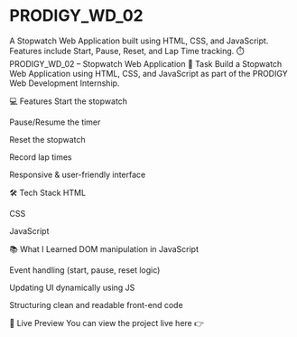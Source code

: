 # PRODIGY_WD_02
A Stopwatch Web Application built using HTML, CSS, and JavaScript. Features include Start, Pause, Reset, and Lap Time tracking.
⏱️ PRODIGY_WD_02 – Stopwatch Web Application
📌 Task
Build a Stopwatch Web Application using HTML, CSS, and JavaScript as part of the PRODIGY Web Development Internship.

💻 Features
Start the stopwatch

Pause/Resume the timer

Reset the stopwatch

Record lap times

Responsive & user-friendly interface

🛠️ Tech Stack
HTML

CSS

JavaScript

📚 What I Learned
DOM manipulation in JavaScript

Event handling (start, pause, reset logic)

Updating UI dynamically using JS

Structuring clean and readable front-end code

🔗 Live Preview
You can view the project live here 👉 
